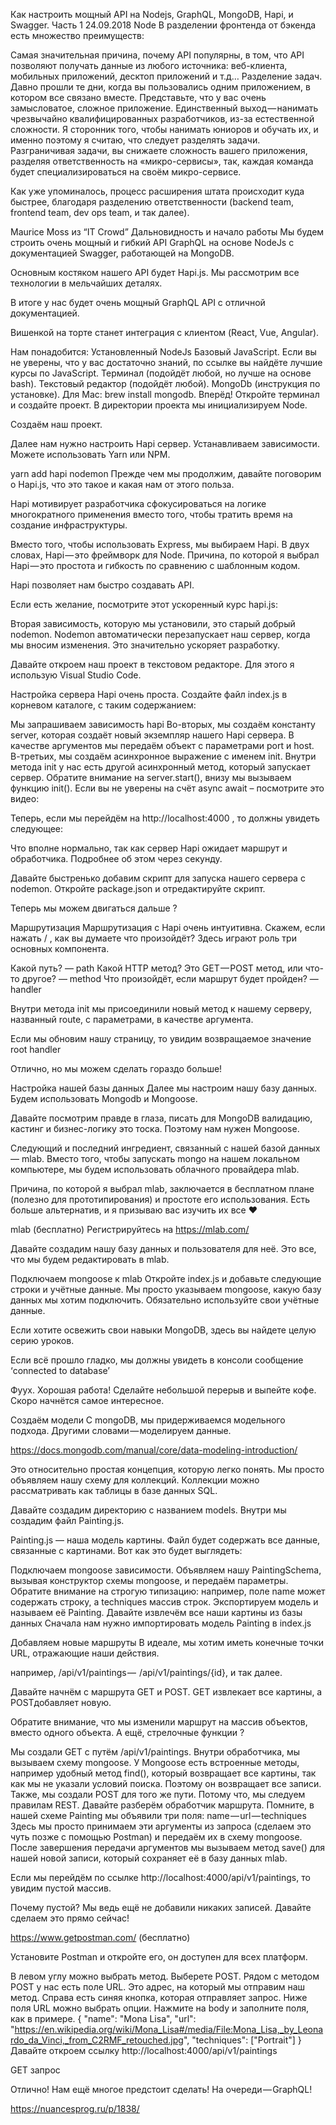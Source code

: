Как настроить мощный API на Nodejs, GraphQL, MongoDB, Hapi, и Swagger. Часть 1
24.09.2018
Node
В разделении фронтенда от бэкенда есть множество преимуществ:

Самая значительная причина, почему API популярны, в том, что API позволяют получать данные из любого источника: веб-клиента, мобильных приложений, десктоп приложений и т.д…
Разделение задач. Давно прошли те дни, когда вы пользовались одним приложением, в котором все связано вместе. Представьте, что у вас очень замысловатое, сложное приложение. Единственный выход — нанимать чрезвычайно квалифицированных разработчиков, из-за естественной сложности.
Я сторонник того, чтобы нанимать юниоров и обучать их, и именно поэтому я считаю, что следует разделять задачи. Разграничивая задачи, вы снижаете сложность вашего приложения, разделяя ответственность на «микро-сервисы», так, каждая команда будет специализироваться на своём микро-сервисе.

Как уже упоминалось, процесс расширения штата происходит куда быстрее, благодаря разделению ответственности (backend team, frontend team, dev ops team, и так далее).


Maurice Moss из “IT Crowd”
Дальновидность и начало работы
Мы будем строить очень мощный и гибкий API GraphQL на основе NodeJs с документацией Swagger, работающей на MongoDB.

Основным костяком нашего API будет Hapi.js. Мы рассмотрим все технологии в мельчайших деталях.

В итоге у нас будет очень мощный GraphQL API с отличной документацией.

Вишенкой на торте станет интеграция с клиентом (React, Vue, Angular).

Нам понадобится:
Установленный NodeJs
Базовый JavaScript. Если вы не уверены, что у вас достаточно знаний, по ссылке вы найдёте лучшие курсы по JavaScript.
Терминал (подойдёт любой, но лучше на основе bash).
Текстовый редактор (подойдёт любой).
MongoDb (инструкция по установке). Для Mac: brew install mongodb.
Вперёд!
Откройте терминал и создайте проект. В директории проекта мы инициализируем Node.

Создаём наш проект.

Далее нам нужно настроить Hapi сервер. Устанавливаем зависимости. Можете использовать Yarn или NPM.


yarn add hapi nodemon
Прежде чем мы продолжим, давайте поговорим о Hapi.js, что это такое и какая нам от этого польза.


Hapi мотивирует разработчика сфокусироваться на логике многократного применения вместо того, чтобы тратить время на создание инфраструктуры.

Вместо того, чтобы использовать Express, мы выбираем Hapi. В двух словах, Hapi — это фреймворк для Node. Причина, по которой я выбрал Hapi — это простота и гибкость по сравнению с шаблонным кодом.

Hapi позволяет нам быстро создавать API.

Если есть желание, посмотрите этот ускоренный курс hapi.js:



Вторая зависимость, которую мы установили, это старый добрый nodemon. Nodemon автоматически перезапускает наш сервер, когда мы вносим изменения. Это значительно ускоряет разработку.

Давайте откроем наш проект в текстовом редакторе. Для этого я использую Visual Studio Code.

Настройка сервера Hapi очень проста. Создайте файл index.js в корневом каталоге, с таким содержанием:


Мы запрашиваем зависимость hapi
Во-вторых, мы создаём константу server, которая создаёт новый экземпляр нашего Hapi сервера. В качестве аргументов мы передаём объект с параметрами port и host.
В-третьих, мы создаём асинхронное выражение с именем init. Внутри метода init у нас есть другой асинхронный метод, который запускает сервер. Обратите внимание на server.start(), внизу мы вызываем функцию init().
Если вы не уверены на счёт async await – посмотрите это видео:





Теперь, если мы перейдём на http://localhost:4000 , то должны увидеть следующее:


Что вполне нормально, так как сервер Hapi ожидает маршрут и обработчика. Подробнее об этом через секунду.

Давайте быстренько добавим скрипт для запуска нашего сервера с nodemon. Откройте package.json и отредактируйте скрипт.


Теперь мы можем двигаться дальше ?

Маршрутизация
Маршрутизация с Hapi очень интуитивна. Скажем, если нажать / , как вы думаете что произойдёт? Здесь играют роль три основных компонента.

Какой путь? ― path
Какой HTTP метод? Это GET — POST метод, или что-то другое? ― method
Что произойдёт, если маршрут будет пройден? ― handler

Внутри метода init мы присоединили новый метод к нашему серверу, названный route, с параметрами, в качестве аргумента.

Если мы обновим нашу страницу, то увидим возвращаемое значение root handler


Отлично, но мы можем сделать гораздо больше!

Настройка нашей базы данных
Далее мы настроим нашу базу данных. Будем использовать Mongodb и Mongoose.

Давайте посмотрим правде в глаза, писать для MongoDB валидацию, кастинг и бизнес-логику это тоска. Поэтому нам нужен Mongoose.



 

Следующий и последний ингредиент, связанный с нашей базой данных ― mlab. Вместо того, чтобы запускать mongo на нашем локальном компьютере, мы будем использовать облачного провайдера mlab.

Причина, по которой я выбрал mlab, заключается в бесплатном плане (полезно для прототипирования) и простоте его использования. Есть больше альтернатив, и я призываю вас изучить их все ❤


mlab (бесплатно)
Регистрируйтесь на https://mlab.com/

Давайте создадим нашу базу данных и пользователя для неё. Это все, что мы будем редактировать в mlab.

Подключаем mongoose к mlab
Откройте index.js и добавьте следующие строки и учётные данные. Мы просто указываем mongoose, какую базу данных мы хотим подключить. Обязательно используйте свои учётные данные.


Если хотите освежить свои навыки MongoDB, здесь вы найдете целую серию уроков.



Если всё прошло гладко, мы должны увидеть в консоли сообщение ‘connected to database’



Фуух.
Хорошая работа! Сделайте небольшой перерыв и выпейте кофе. Скоро начнётся самое интересное.

Создаём модели
С mongoDB, мы придерживаемся модельного подхода. Другими словами — моделируем данные.


https://docs.mongodb.com/manual/core/data-modeling-introduction/
 

Это относительно простая концепция, которую легко понять. Мы просто объявляем нашу схему для коллекций. Коллекции можно рассматривать как таблицы в базе данных SQL.

Давайте создадим директорию с названием models. Внутри мы создадим файл Painting.js.

Painting.js ― наша модель картины. Файл будет содержать все данные, связанные с картинами. Вот как это будет выглядеть:


Подключаем mongoose зависимости.
Объявляем нашу PaintingSchema, вызывая конструктор схемы mongoose, и передаём параметры. Обратите внимание на строгую типизацию: например, поле name может содержать строку, а techniques массив строк.
Экспортируем модель и называем её Painting.
Давайте извлечём все наши картины из базы данных
Сначала нам нужно импортировать модель Painting в index.js


Добавляем новые маршруты
В идеале, мы хотим иметь конечные точки URL, отражающие наши действия.

например, /api/v1/paintings —  /api/v1/paintings/{id}, и так далее.

Давайте начнём с маршрута GET и POST. GET извлекает все картины, а POSTдобавляет новую.


 

Обратите внимание, что мы изменили маршрут на массив объектов, вместо одного объекта. А ещё, стрелочные функции ?

Мы создали GET с путём /api/v1/paintings. Внутри обработчика, мы вызываем схему mongoose. У Mongoose есть встроенные методы, например удобный метод find(), который возвращает все картины, так как мы не указали условий поиска. Поэтому он возвращает все записи.
Также, мы создали POST для того же пути. Потому что, мы следуем правилам REST. Давайте разберём обработчик маршрута. Помните, в нашей схеме Painting мы объявили три поля: name — url — techniques
Здесь мы просто принимаем эти аргументы из запроса (сделаем это чуть позже с помощью Postman) и передаём их в схему mongoose. После завершения передачи аргументов мы вызываем метод save() для нашей новой записи, который сохраняет её в базу данных mlab.

Если мы перейдём по ссылке http://localhost:4000/api/v1/paintings, то увидим пустой массив.


Почему пустой? Мы ведь ещё не добавили никаких записей. Давайте сделаем это прямо сейчас!


https://www.getpostman.com/ (бесплатно)
 

Установите Postman и откройте его, он доступен для всех платформ.


В левом углу можно выбрать метод. Выберете POST.
Рядом с методом POST у нас есть поле URL. Это адрес, на который мы отправим наш метод.
Справа есть синяя кнопка, которая отправляет запрос.
Ниже поля URL можно выбрать опции. Нажмите на body и заполните поля, как в примере.
{
  "name": "Mona Lisa",
  "url": "https://en.wikipedia.org/wiki/Mona_Lisa#/media/File:Mona_Lisa,_by_Leonardo_da_Vinci,_from_C2RMF_retouched.jpg",
  "techniques": ["Portrait"]
}
Давайте откроем ссылку http://localhost:4000/api/v1/paintings


GET запрос
 

Отлично! Нам ещё многое предстоит сделать! На очереди — GraphQL!

https://nuancesprog.ru/p/1838/